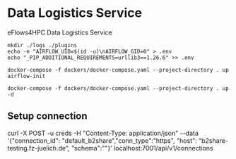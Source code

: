 # Data Logistics Service

eFlows4HPC Data Logistics Service


```
mkdir ./logs ./plugins
echo -e "AIRFLOW_UID=$(id -u)\nAIRFLOW_GID=0" > .env
echo "_PIP_ADDITIONAL_REQUIREMENTS=urllib3==1.26.6" >> .env

docker-compose -f dockers/docker-compose.yaml --project-directory . up airflow-init
```

```
docker-compose -f dockers/docker-compose.yaml --project-directory . up -d
```

## Setup connection
curl -X POST -u creds -H "Content-Type: application/json"  --data '{"connection_id": "default_b2share","conn_type":"https", "host": "b2share-testing.fz-juelich.de", "schema":""}' localhost:7001/api/v1/connections

